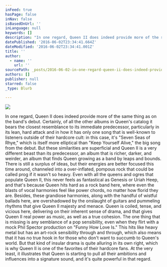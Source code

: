 ```yaml
---
inFeed: true
hasPage: false
inNav: false
isBasedOnUrl: ''
inLanguage: null
keywords: []
description: "In one regard, Queen II does indeed provide more of the same thing as on the band's debut. Certainly, of all the other albums in Queen's catalog it bears the closest resemblance to its immediate predecessor, particularly in its lean, hard attack and in how it has only one song that is well-known to listeners outside of their hardcore cult: in this case, it's \"Seven Seas of Rhye,\" which is itself more elliptical than \"Keep Yourself Alive,\" the big song from the debut. But these similarities are superficial and Queen II is a very different beast than its predecessor, an album that is richer, darker, and weirder, an album that finds Queen growing as a band by leaps and bounds. There is still a surplus of ideas, but their energies are better focused this time around, channeled into a over-inflated, pompous rock that could be called prog if it wasn't so heavy. Even with all the queens and ogres that populate Queen II, this never feels as fantastical as Genesis or Uriah Heep, and that's because Queen hits hard as a rock band here, where even the blasts of vocal harmonies feel like power chords, no matter how florid they are. Besides, these grandiose harmonies, along with the handful of wistful ballads here, are overshadowed by the onslaught of guitars and pummeling rhythms that give Queen II majesty and menace. Queen is coiled, tense, and vicious here, delivering on their inherent sense of drama, and that gives Queen II real power as music, as well as a true cohesion. The one thing that is missing is any semblance of a pop sensibility, even when they flirt with a mock Phil Spector production on \"Funny How Love Is.\" This hits like heavy metal but has an art-rock sensibility through and through, which also means that it has no true hook in for those who don't want to succumb to Queen's world. But that kind of insular drama is quite alluring in its own right, which is why Queen II is one of the favorites of their hardcore fans. At the very least, it illustrates that Queen is starting to pull all their ambitions and influences into a signature sound, and it's quite powerful in that regard. "
datePublished: '2016-06-02T23:34:41.664Z'
dateModified: '2016-06-02T23:34:41.001Z'
title: ''
author:
  - name: ''
    url: ''
sourcePath: _posts/2016-06-02-in-one-regard-queen-ii-does-indeed-provide-more-of-the-same.md
authors: []
publisher: null
starred: false
_type: Blurb

---
```

![](https://the-grid-user-content.s3-us-west-2.amazonaws.com/e6a530f1-d998-4bcd-b246-a1347ab31879.png)

In one regard, Queen II does indeed provide more of the same thing as on the band's debut. Certainly, of all the other albums in Queen's catalog it bears the closest resemblance to its immediate predecessor, particularly in its lean, hard attack and in how it has only one song that is well-known to listeners outside of their hardcore cult: in this case, it's "Seven Seas of Rhye," which is itself more elliptical than "Keep Yourself Alive," the big song from the debut. But these similarities are superficial and Queen II is a very different beast than its predecessor, an album that is richer, darker, and weirder, an album that finds Queen growing as a band by leaps and bounds. There is still a surplus of ideas, but their energies are better focused this time around, channeled into a over-inflated, pompous rock that could be called prog if it wasn't so heavy. Even with all the queens and ogres that populate Queen II, this never feels as fantastical as Genesis or Uriah Heep, and that's because Queen hits hard as a rock band here, where even the blasts of vocal harmonies feel like power chords, no matter how florid they are. Besides, these grandiose harmonies, along with the handful of wistful ballads here, are overshadowed by the onslaught of guitars and pummeling rhythms that give Queen II majesty and menace. Queen is coiled, tense, and vicious here, delivering on their inherent sense of drama, and that gives Queen II real power as music, as well as a true cohesion. The one thing that is missing is any semblance of a pop sensibility, even when they flirt with a mock Phil Spector production on "Funny How Love Is." This hits like heavy metal but has an art-rock sensibility through and through, which also means that it has no true hook in for those who don't want to succumb to Queen's world. But that kind of insular drama is quite alluring in its own right, which is why Queen II is one of the favorites of their hardcore fans. At the very least, it illustrates that Queen is starting to pull all their ambitions and influences into a signature sound, and it's quite powerful in that regard.